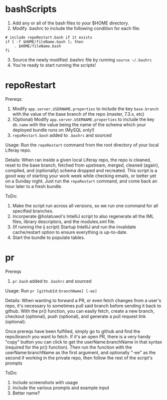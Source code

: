 # bashScripts

1. Add any or all of the bash files to your $HOME directory.
2. Modify .bashrc to include the following condition for each file:

```
# include repoRestart.bash if it exists
if [ -f $HOME/fileName.bash ]; then
    . $HOME/fileName.bash
fi
```
3. Source the newly modified .bashrc file by running `source ~/.bashrc`
4. You're ready to start running the scripts!


# repoRestart

Prereqs:
1. Modify `app.server.USERNAME.properties` to include the key `base.branch` with the value of the base branch of the repo (master, 7.3.x, etc)
2. (Optional) Modify `app.server.USERNAME.properties` to include the key `db.name` with the value being the name of the schema which your deployed bundle runs on (MySQL only!)
3. `repoRestart.bash` added to `.bashrc` and sourced

Usage:
Run the `repoRestart` command from the root directory of your local Liferay repo.

Details:
When ran inside a given local Liferay repo, the repo is cleaned, reset to the base branch, fetched from upstream, merged, cleaned (again), compiled, and (optionally) schema dropped and recreated.
This script is a good way of starting your work week while checking emails, or better yet on a Sunday night.  Just run the `repoRestart` command, and come back an hour later to a fresh bundle.

ToDo:
1. Make the script run across all versions, so we run one command for all specified branches.
2. Incorperate @holatuwol's IntelliJ script to also regenerate all the IML files, library descriptors, and the modules.xml file.
3. (If running the ij script) Startup IntelliJ and run the invalidate cache/restart option to ensure everything is up-to-date.
4. Start the bundle to populate tables.


# pr

Prereqs
1. `pr.bash` added to `.bashrc` and sourced

Usage:
Run `pr [githubId:branchName] [-ee]`

Details:
When wanting to forward a PR, or even fetch changes from a user's repo, it's necessary to sometimes pull said branch before sending it back to github.  With the pr() function, you can easily fetch, create a new branch, checkout (optional), push (optional), and generate a pull request link (optional).

Once prereqs have been fulfilled, simply go to github and find the repo/branch you want to fetch.  If it's an open PR, there is a very handy "copy" button you can click to get the userName:branchName in that syntax (required for the pr() function).  Then run the function with the userName:branchName as the first argument, and optionally "-ee" as the second if working in the private repo, then follow the rest of the script's prompts

ToDo:
1. Include screenshots with usage
2. Include the various prompts and example input
3. Better name?
